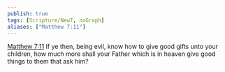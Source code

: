 ```yaml
---
publish: true
tags: [Scripture/NewT, noGraph]
aliases: ["Matthew 7:11"]
---
```

[Matthew 7:11](https://churchofjesuschrist.org/study/scriptures/nt/matt/7?lang=eng&id=p11#p11) If ye then, being evil, know how to give good gifts unto your children, how much more shall your Father which is in heaven give good things to them that ask him?
